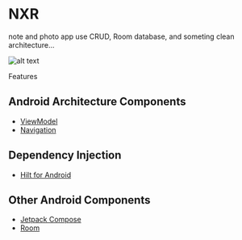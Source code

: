 # NXR
note and photo app use CRUD, Room database, and someting clean architecture...

![alt text](https://i.ibb.co/CWrFhfS/NXR1.jpg)

Features

## Android Architecture Components
* [ViewModel][5]
* [Navigation][12]

## Dependency Injection
* [Hilt for Android][6]

## Other Android Components
* [Jetpack Compose][9]
* [Room][13]

[1]: https://kotlinlang.org/
[3]: https://developer.android.com/topic/libraries/architecture
[5]: https://developer.android.com/topic/libraries/architecture/viewmodel
[6]: https://developer.android.com/training/dependency-injection/hilt-android
[7]: https://kotlinlang.org/docs/coroutines-overview.html
[8]: https://kotlinlang.org/docs/flow.html
[9]: https://developer.android.com/jetpack/compose
[10]: https://medium.com/firebase-tips-tricks/how-to-read-data-from-room-using-kotlin-flow-in-jetpack-compose-7a720dec35f5
[12]: https://developer.android.com/guide/navigation
[13]: https://developer.android.com/training/data-storage/room
